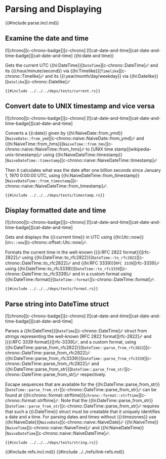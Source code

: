 # Parsing and Displaying

{{#include parse.incl.md}}

## Examine the date and time

[![chrono][c-chrono-badge]][c-chrono]  [![cat-date-and-time][cat-date-and-time-badge]][cat-date-and-time] {{hi:date and time}}

Gets the current UTC {{hi:DateTime}}[`DateTime`][c-chrono::DateTime]⮳ and its {{i:hour/minute/second}} via {{hi:Timelike}}[`Timelike`][c-chrono::Timelike]⮳ and its {{i:year/month/day/weekday}} via {{hi:Datelike}}[`Datelike`][c-chrono::Datelike]⮳

```rust,editable
{{#include ../../../deps/tests/current.rs}}
```

## Convert date to UNIX timestamp and vice versa

[![chrono][c-chrono-badge]][c-chrono]  [![cat-date-and-time][cat-date-and-time-badge]][cat-date-and-time]

Converts a {{i:date}} given by {{hi:NaiveDate::from_ymd}}[`NaiveDate::from_ymd`][c-chrono::naive::NaiveDate::from_ymd]⮳ and {{hi:NaiveTime::from_hms}}[`NaiveTime::from_hms`][c-chrono::naive::NaiveTime::from_hms]⮳ to [UNIX time stamp][wikipedia-unix-timestamp]⮳ using {{hi:NaiveDateTime::timestamp}}[`NaiveDateTime::timestamp`][c-chrono::naive::NaiveDateTime::timestamp]⮳

Then it calculates what was the date after one billion seconds since January 1, 1970 0:00:00 UTC, using {{hi:NaiveDateTime::from_timestamp}}[`NaiveDateTime::from_timestamp`][c-chrono::naive::NaiveDateTime::from_timestamp]⮳.

```rust,editable
{{#include ../../../deps/tests/timestamp.rs}}
```

## Display formatted date and time

[![chrono][c-chrono-badge]][c-chrono]  [![cat-date-and-time][cat-date-and-time-badge]][cat-date-and-time]

Gets and displays the {{i:current time}} in UTC using {{hi:Utc::now}}[`Utc::now`][c-chrono::offset::Utc::now]⮳.

Formats the current time in the well-known [{{i:RFC 2822 format}}][rfc-2822]⮳ using {{hi:DateTime::to_rfc2822}}[`DateTime::to_rfc2822`][c-chrono::DateTime::to_rfc2822]⮳ and {{hi:RFC 3339}}[`RFC 3339`][rfc-3339]⮳ using {{hi:DateTime::to_rfc3339}}[`DateTime::to_rfc3339`][c-chrono::DateTime::to_rfc3339]⮳ and in a custom format using {{hi:DateTime::format}}[`DateTime::format`][c-chrono::DateTime::format]⮳.

```rust,editable
{{#include ../../../deps/tests/format.rs}}
```

## Parse string into DateTime struct

[![chrono][c-chrono-badge]][c-chrono]  [![cat-date-and-time][cat-date-and-time-badge]][cat-date-and-time]

Parses a {{hi:DateTime}}[`DateTime`][c-chrono::DateTime]⮳ struct from strings representing the well-known
[RFC 2822 format][rfc-2822]⮳ and [{{i:RFC 3339 format}}][rfc-3339]⮳, and a custom format, using
{{hi:DateTime::parse_from_rfc2822}}[`DateTime::parse_from_rfc2822`][c-chrono::DateTime::parse_from_rfc2822]⮳  {{hi:DateTime::parse_from_rfc3339}}[`DateTime::parse_from_rfc3339`][c-chrono::DateTime::parse_from_rfc2822]⮳ and
{{hi:DateTime::parse_from_str}}[`DateTime::parse_from_str`][c-chrono::DateTime::parse_from_str]⮳ respectively.

Escape sequences that are available for the {{hi:DateTime::parse_from_str}}[`DateTime::parse_from_str`][c-chrono::DateTime::parse_from_str]⮳ can be found at {{hi:chrono::format::strftime}}[`chrono::format::strftime`][c-chrono::format::strftime]⮳. Note that the {{hi:DateTime::parse_from_str}}[`DateTime::parse_from_str`][c-chrono::DateTime::parse_from_str]⮳ requires that such a {{i:DateTime}} struct must be creatable that it uniquely identifies a date and a time. For parsing dates and times without {{i:timezones}} use {{hi:NaiveDate}}[`NaiveDate`][c-chrono::naive::NaiveDate]⮳  {{hi:NaiveTime}}[`NaiveTime`][c-chrono::naive::NaiveTime]⮳ and {{hi:NaiveDateTime}}[`NaiveDateTime`][c-chrono::naive::NaiveDateTime]⮳.

```rust,editable
{{#include ../../../deps/tests/string.rs}}
```

{{#include refs.incl.md}}
{{#include ../../refs/link-refs.md}}
